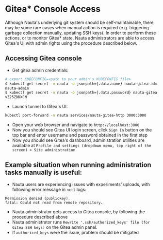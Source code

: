 # Gitea* Console Access

Although Nauta's underlying git system should be self-maintainable, there may be some rare cases
when manual action is required (e.g. triggering garbage collection manually, updating SSH keys).
 In order to perform these actions, or to monitor Gitea* state, Nauta administrators are able to
access Gitea's UI with admin rights using the procedure described below.

## Accessing Gitea console

- Get gitea admin credentials:
```bash
# export KUBECONFIG=<path to your admin's KUBECONFIG file>
$ kubectl get secret -n nauta -o jsonpath={.data.name} nauta-gitea-admin-secret | base64 --decode
nauta-admin
$ kubectl get secret -n nauta -o jsonpath={.data.password} nauta-gitea-admin-secret | base64 --decode
vZ25ZDDXCN
```
- Launch tunnel to Gitea's UI:
```bash
kubectl port-forward -n nauta services/nauta-gitea-http 3000:3000
```
- Open your web browser and navigate to `http://localhost:3000`
- Now you should see Gitea UI login screen, click `Sign In` button on the top bar
and enter username and password obtained in the first step
- Now you should see Gitea's dashboard, administration utilities are available at 
`Profile and settings (dropdown menu, top right of the screen) > Site administration`

## Example situation when running administration tasks manually is useful:
- Nauta users are experiencing issues with experiments' uploads, with following error message in `nctl` logs:
```
Permission denied (publickey).
fatal: Could not read from remote repository.
```
- Nauta administrator gets access to Gitea console, by following the procedure described above
- Nauta administrator runs `Rewrite '.ssh/authorized_keys' file (for Gitea SSH keys)` on the Gitea admin panel.
- If `authorized_keys` were the issue, problem should be mitigated

